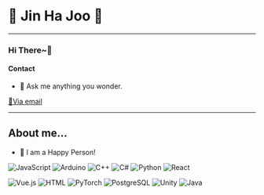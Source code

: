 # 👾 Jin Ha Joo 👾
---
### **Hi There~👋**</h1>


#### Contact
- 💬 Ask me anything you wonder.

[📨Via email](mailto:jinha497@gmail.com?subject=[GitHub])

---

## About me...

- 🤔 I am a Happy Person!


![JavaScript](https://img.shields.io/badge/JavaScript-F7DF1E.svg?&style=for-the-badge&logo=JavaScript&logoColor=white)
![Arduino](https://img.shields.io/badge/Arduino-00878F.svg?&style=for-the-badge&logo=Arduino&logoColor=white)
![C++](https://img.shields.io/badge/C++-00599C.svg?&style=for-the-badge&logo=cplusplus&logoColor=white)
![C#](https://img.shields.io/badge/CSharp-512BD4.svg?&style=for-the-badge&logo=csharp&logoColor=white)
![Python](https://img.shields.io/badge/Python-3776AB.svg?&style=for-the-badge&logo=python&logoColor=white)
![React](https://img.shields.io/badge/React-61DAFB.svg?&style=for-the-badge&logo=react&logoColor=black)

![Vue.js](https://img.shields.io/badge/Vue-4FC08D.svg?&style=for-the-badge&logo=vuedotjs&logoColor=white)
![HTML](https://img.shields.io/badge/HTML-E34F26.svg?&style=for-the-badge&logo=html5&logoColor=white)
![PyTorch](https://img.shields.io/badge/PyTorch-EE4C2C.svg?&style=for-the-badge&logo=pytorch&logoColor=white)
![PostgreSQL](https://img.shields.io/badge/PostgreSQL-4169E1.svg?&style=for-the-badge&logo=postgresql&logoColor=white)
![Unity](https://img.shields.io/badge/Unity-FFFFFF.svg?&style=for-the-badge&logo=unity&logoColor=black)
![Java](https://img.shields.io/badge/Java-000000.svg?&style=for-the-badge&logo=none&logoColor=black)
<!--
**VerySadJoy/VerySadJoy** is a ✨ _special_ ✨ repository because its `README.md` (this file) appears on your GitHub profile.

Here are some ideas to get you started:

- 🔭 I’m currently working on ...
- 🌱 I’m currently learning ...
- 👯 I’m looking to collaborate on ...
- 🤔 I’m looking for help with ...
- 💬 Ask me about ...
- 📫 How to reach me: ...
- 😄 Pronouns: ...
- ⚡ Fun fact: ...
-->

